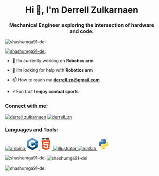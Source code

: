 <h1 align="center">Hi 👋, I'm Derrell Zulkarnaen</h1>
<h3 align="center">Mechanical Engineer exploring the intersection of hardware and code.</h3>

<p align="left"> <img src="https://komarev.com/ghpvc/?username=shashumga91-del&label=Profile%20views&color=0e75b6&style=flat" alt="shashumga91-del" /> </p>

<p align="left"> <a href="https://github.com/ryo-ma/github-profile-trophy"><img src="https://github-profile-trophy.vercel.app/?username=shashumga91-del" alt="shashumga91-del" /></a> </p>

- 🔭 I’m currently working on **Robotics arm**

- 🤝 I’m looking for help with **Robotics arm**

- 📫 How to reach me **derrell.zn@gmail.com**

- ⚡ Fun fact **I enjoy combat sports**

<h3 align="left">Connect with me:</h3>
<p align="left">
<a href="https://linkedin.com/in/derrell zulkarnaen" target="blank"><img align="center" src="https://raw.githubusercontent.com/rahuldkjain/github-profile-readme-generator/master/src/images/icons/Social/linked-in-alt.svg" alt="derrell zulkarnaen" height="30" width="40" /></a>
<a href="https://www.hackerrank.com/derrell_zn" target="blank"><img align="center" src="https://raw.githubusercontent.com/rahuldkjain/github-profile-readme-generator/master/src/images/icons/Social/hackerrank.svg" alt="derrell_zn" height="30" width="40" /></a>
</p>

<h3 align="left">Languages and Tools:</h3>
<p align="left"> <a href="https://www.arduino.cc/" target="_blank" rel="noreferrer"> <img src="https://cdn.worldvectorlogo.com/logos/arduino-1.svg" alt="arduino" width="40" height="40"/> </a> <a href="https://www.w3schools.com/cpp/" target="_blank" rel="noreferrer"> <img src="https://raw.githubusercontent.com/devicons/devicon/master/icons/cplusplus/cplusplus-original.svg" alt="cplusplus" width="40" height="40"/> </a> <a href="https://www.w3.org/html/" target="_blank" rel="noreferrer"> <img src="https://raw.githubusercontent.com/devicons/devicon/master/icons/html5/html5-original-wordmark.svg" alt="html5" width="40" height="40"/> </a> <a href="https://www.adobe.com/in/products/illustrator.html" target="_blank" rel="noreferrer"> <img src="https://www.vectorlogo.zone/logos/adobe_illustrator/adobe_illustrator-icon.svg" alt="illustrator" width="40" height="40"/> </a> <a href="https://www.mathworks.com/" target="_blank" rel="noreferrer"> <img src="https://upload.wikimedia.org/wikipedia/commons/2/21/Matlab_Logo.png" alt="matlab" width="40" height="40"/> </a> <a href="https://www.python.org" target="_blank" rel="noreferrer"> <img src="https://raw.githubusercontent.com/devicons/devicon/master/icons/python/python-original.svg" alt="python" width="40" height="40"/> </a> </p>

<p><img align="left" src="https://github-readme-stats.vercel.app/api/top-langs?username=shashumga91-del&show_icons=true&locale=en&layout=compact" alt="shashumga91-del" /></p>

<p>&nbsp;<img align="center" src="https://github-readme-stats.vercel.app/api?username=shashumga91-del&show_icons=true&locale=en" alt="shashumga91-del" /></p>

<p><img align="center" src="https://github-readme-streak-stats.herokuapp.com/?user=shashumga91-del&" alt="shashumga91-del" /></p>
